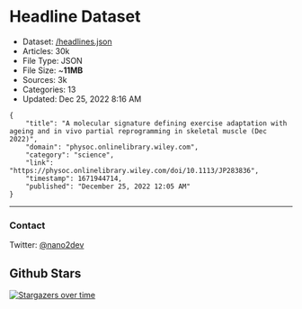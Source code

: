 # Headline Dataset

- Dataset: [/headlines.json](https://raw.githubusercontent.com/fwd/news/master/headlines.json) 
- Articles: 30k
- File Type: JSON
- File Size: ~**11MB**
- Sources: 3k
- Categories: 13
- Updated: Dec 25, 2022 8:16 AM

```
{
    "title": "A molecular signature defining exercise adaptation with ageing and in vivo partial reprogramming in skeletal muscle (Dec 2022)",
    "domain": "physoc.onlinelibrary.wiley.com",
    "category": "science",
    "link": "https://physoc.onlinelibrary.wiley.com/doi/10.1113/JP283836",
    "timestamp": 1671944714,
    "published": "December 25, 2022 12:05 AM"
}
```

---

### Contact 

Twitter: [@nano2dev](https://twitter.com/nano2dev)

## Github Stars

[![Stargazers over time](https://starchart.cc/fwd/news.svg)](https://starchart.cc/fwd/news)
